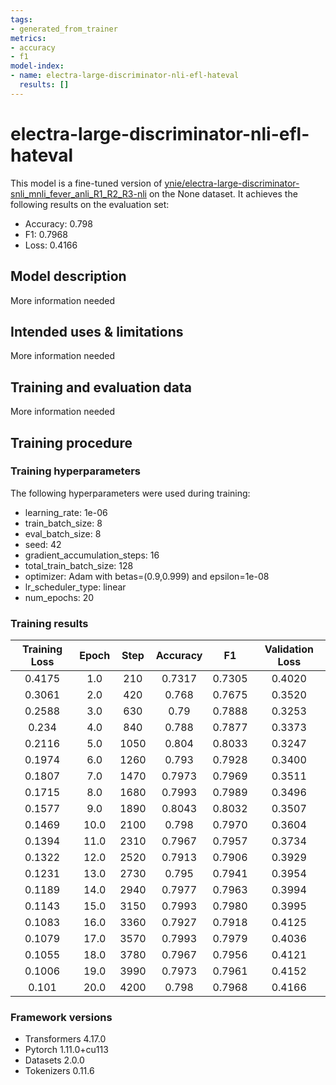 ```yaml
---
tags:
- generated_from_trainer
metrics:
- accuracy
- f1
model-index:
- name: electra-large-discriminator-nli-efl-hateval
  results: []
---
```


<!-- This model card has been generated automatically according to the information the Trainer had access to. You
should probably proofread and complete it, then remove this comment. -->

# electra-large-discriminator-nli-efl-hateval

This model is a fine-tuned version of [ynie/electra-large-discriminator-snli_mnli_fever_anli_R1_R2_R3-nli](https://huggingface.co/ynie/electra-large-discriminator-snli_mnli_fever_anli_R1_R2_R3-nli) on the None dataset.
It achieves the following results on the evaluation set:
- Accuracy: 0.798
- F1: 0.7968
- Loss: 0.4166

## Model description

More information needed

## Intended uses & limitations

More information needed

## Training and evaluation data

More information needed

## Training procedure

### Training hyperparameters

The following hyperparameters were used during training:
- learning_rate: 1e-06
- train_batch_size: 8
- eval_batch_size: 8
- seed: 42
- gradient_accumulation_steps: 16
- total_train_batch_size: 128
- optimizer: Adam with betas=(0.9,0.999) and epsilon=1e-08
- lr_scheduler_type: linear
- num_epochs: 20

### Training results

| Training Loss | Epoch | Step | Accuracy | F1     | Validation Loss |
|:-------------:|:-----:|:----:|:--------:|:------:|:---------------:|
| 0.4175        | 1.0   | 210  | 0.7317   | 0.7305 | 0.4020          |
| 0.3061        | 2.0   | 420  | 0.768    | 0.7675 | 0.3520          |
| 0.2588        | 3.0   | 630  | 0.79     | 0.7888 | 0.3253          |
| 0.234         | 4.0   | 840  | 0.788    | 0.7877 | 0.3373          |
| 0.2116        | 5.0   | 1050 | 0.804    | 0.8033 | 0.3247          |
| 0.1974        | 6.0   | 1260 | 0.793    | 0.7928 | 0.3400          |
| 0.1807        | 7.0   | 1470 | 0.7973   | 0.7969 | 0.3511          |
| 0.1715        | 8.0   | 1680 | 0.7993   | 0.7989 | 0.3496          |
| 0.1577        | 9.0   | 1890 | 0.8043   | 0.8032 | 0.3507          |
| 0.1469        | 10.0  | 2100 | 0.798    | 0.7970 | 0.3604          |
| 0.1394        | 11.0  | 2310 | 0.7967   | 0.7957 | 0.3734          |
| 0.1322        | 12.0  | 2520 | 0.7913   | 0.7906 | 0.3929          |
| 0.1231        | 13.0  | 2730 | 0.795    | 0.7941 | 0.3954          |
| 0.1189        | 14.0  | 2940 | 0.7977   | 0.7963 | 0.3994          |
| 0.1143        | 15.0  | 3150 | 0.7993   | 0.7980 | 0.3995          |
| 0.1083        | 16.0  | 3360 | 0.7927   | 0.7918 | 0.4125          |
| 0.1079        | 17.0  | 3570 | 0.7993   | 0.7979 | 0.4036          |
| 0.1055        | 18.0  | 3780 | 0.7967   | 0.7956 | 0.4121          |
| 0.1006        | 19.0  | 3990 | 0.7973   | 0.7961 | 0.4152          |
| 0.101         | 20.0  | 4200 | 0.798    | 0.7968 | 0.4166          |


### Framework versions

- Transformers 4.17.0
- Pytorch 1.11.0+cu113
- Datasets 2.0.0
- Tokenizers 0.11.6
